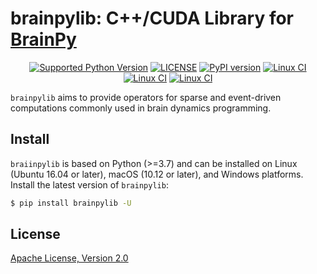 # brainpylib: C++/CUDA Library for [BrainPy](https://github.com/PKU-NIP-Lab/BrainPy)


<p align="center">
	<a href="https://pypi.org/project/brainpylib/"><img alt="Supported Python Version" src="https://img.shields.io/pypi/pyversions/brainpylib"></a>
	<a href="https://github.com/PKU-NIP-Lab/brainpylib"><img alt="LICENSE" src="https://img.shields.io/badge/License-Apache_2.0-blue.svg"></a>
  	<a href="https://badge.fury.io/py/brainpylib"><img alt="PyPI version" src="https://badge.fury.io/py/brainpylib.svg"></a>
    <a href="https://github.com/PKU-NIP-Lab/brainpylib"><img alt="Linux CI" src="https://github.com/PKU-NIP-Lab/brainpylib/actions/workflows/Linux_CI.yml/badge.svg"></a>
    <a href="https://github.com/PKU-NIP-Lab/brainpylib"><img alt="Linux CI" src="https://github.com/PKU-NIP-Lab/brainpylib/actions/workflows/Windows_CI.yml/badge.svg"></a>
    <a href="https://github.com/PKU-NIP-Lab/brainpylib"><img alt="Linux CI" src="https://github.com/PKU-NIP-Lab/brainpylib/actions/workflows/MacOS_CI.yml/badge.svg"></a>
</p>


``brainpylib`` aims to provide operators for sparse and event-driven computations commonly used in brain dynamics programming. 


## Install

``braiinpylib`` is based on Python (>=3.7) and can be installed on  Linux (Ubuntu 16.04 or later), macOS (10.12 or later), and Windows platforms. Install the latest version of ``brainpylib``:

```bash
$ pip install brainpylib -U
```


## License

[Apache License, Version 2.0](https://github.com/PKU-NIP-Lab/brainpylib/blob/master/LICENSE)




